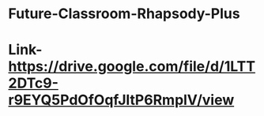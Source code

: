 # Future-Classroom-Rhapsody-Plus

# Link- https://drive.google.com/file/d/1LTT2DTc9-r9EYQ5PdOfOqfJltP6RmplV/view
